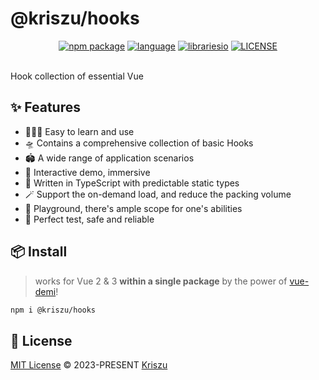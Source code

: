 # @kriszu/hooks
<p align="center">
  <a href="https://www.npmjs.com/package/@kriszu/hooks"><img src="https://img.shields.io/npm/v/@kriszu/hooks.svg" alt="npm package"></a>
  <a href="#badge"><img src="https://img.shields.io/github/languages/top/wangsizhu0504/hooks" alt="language"></a>
  <a href="#badge"><img src="https://img.shields.io/github/repo-size/wangsizhu0504/hooks" alt="librariesio"></a>
  <a href="https://github.com/InhiblabCore/vue-hooks-plus/blob/master/LICENSE"><img src="https://img.shields.io/github/license/wangsizhu0504/hooks" alt="LICENSE"></a>
</p>
<br>
Hook collection of essential Vue
</p>

## ✨ Features

- 🏄🏼‍♂️ Easy to learn and use
- 🛸 Contains a comprehensive collection of basic Hooks
- 🏟️ A wide range of application scenarios
- 🎪 Interactive demo, immersive
- 🎯 Written in TypeScript with predictable static types
- 🪄 Support the on-demand load, and reduce the packing volume
- 🤺 Playground, there's ample scope for one's abilities
- 🔐 Perfect test, safe and reliable

## 📦 Install

>  works for Vue 2 & 3 **within a single package** by the power of [vue-demi](https://github.com/vueuse/vue-demi)!

```bash
npm i @kriszu/hooks
```


## 📄 License

[MIT License](./LICENSE) © 2023-PRESENT [Kriszu](https://github.com/wangsizhu0504)
